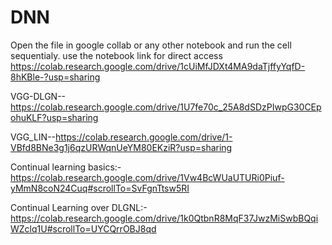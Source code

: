 # DNN
Open the file in google collab or any other notebook and run the cell sequentialy.
use the notebook link for direct access
https://colab.research.google.com/drive/1cUiMfJDXt4MA9daTjffyYqfD-8hKBle-?usp=sharing


VGG-DLGN--https://colab.research.google.com/drive/1U7fe70c_25A8dSDzPIwpG30CEpohuKLF?usp=sharing

VGG_LIN--https://colab.research.google.com/drive/1-VBfd8BNe3g1j6qzURWqnUeYM80EKziR?usp=sharing


Continual learning basics:- https://colab.research.google.com/drive/1Vw4BcWUaUTURi0Piuf-yMmN8coN24Cuq#scrollTo=SvFgnTtsw5RI

Continual Learning over DLGNL:- https://colab.research.google.com/drive/1k0QtbnR8MqF37JwzMiSwbBQqiWZclq1U#scrollTo=UYCQrrOBJ8qd
